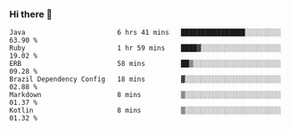 ### Hi there 👋

<!--START_SECTION:waka-->

```text
Java                       6 hrs 41 mins   ████████████████░░░░░░░░░   63.90 %
Ruby                       1 hr 59 mins    ████▓░░░░░░░░░░░░░░░░░░░░   19.02 %
ERB                        58 mins         ██▒░░░░░░░░░░░░░░░░░░░░░░   09.28 %
Brazil Dependency Config   18 mins         ▓░░░░░░░░░░░░░░░░░░░░░░░░   02.88 %
Markdown                   8 mins          ▒░░░░░░░░░░░░░░░░░░░░░░░░   01.37 %
Kotlin                     8 mins          ▒░░░░░░░░░░░░░░░░░░░░░░░░   01.32 %
```

<!--END_SECTION:waka-->

<!--
**jerry-shao/jerry-shao** is a ✨ _special_ ✨ repository because its `README.md` (this file) appears on your GitHub profile.

Here are some ideas to get you started:

- 🔭 I’m currently working on ...
- 🌱 I’m currently learning ...
- 👯 I’m looking to collaborate on ...
- 🤔 I’m looking for help with ...
- 💬 Ask me about ...
- 📫 How to reach me: ...
- 😄 Pronouns: ...
- ⚡ Fun fact: ...
-->
